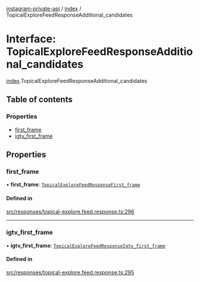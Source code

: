 [instagram-private-api](../../README.md) / [index](../../modules/index.md) / TopicalExploreFeedResponseAdditional_candidates

# Interface: TopicalExploreFeedResponseAdditional\_candidates

[index](../../modules/index.md).TopicalExploreFeedResponseAdditional_candidates

## Table of contents

### Properties

- [first\_frame](TopicalExploreFeedResponseAdditional_candidates.md#first_frame)
- [igtv\_first\_frame](TopicalExploreFeedResponseAdditional_candidates.md#igtv_first_frame)

## Properties

### first\_frame

• **first\_frame**: [`TopicalExploreFeedResponseFirst_frame`](TopicalExploreFeedResponseFirst_frame.md)

#### Defined in

[src/responses/topical-explore.feed.response.ts:296](https://github.com/Nerixyz/instagram-private-api/blob/0e0721c/src/responses/topical-explore.feed.response.ts#L296)

___

### igtv\_first\_frame

• **igtv\_first\_frame**: [`TopicalExploreFeedResponseIgtv_first_frame`](TopicalExploreFeedResponseIgtv_first_frame.md)

#### Defined in

[src/responses/topical-explore.feed.response.ts:295](https://github.com/Nerixyz/instagram-private-api/blob/0e0721c/src/responses/topical-explore.feed.response.ts#L295)
